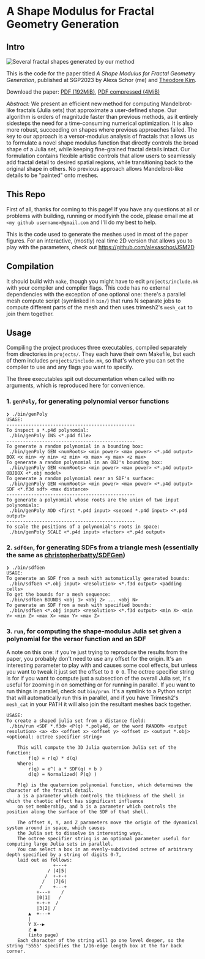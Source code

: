 # A Shape Modulus for Fractal Geometry Generation

## Intro

![Several fractal shapes generated by our method](https://i.ibb.co/442fPJ7/image.png)

This is the code for the paper titled _A Shape Modulus for Fractal Geometry Generation_, published at SGP2023 by Alexa Schor (me) and [Theodore Kim](https://tkim.graphics).

Download the paper: [PDF (192MiB)](http://tkim.graphics/VERSOR/SchorKim_2023.pdf), [PDF compressed (4MiB)](http://tkim.graphics/VERSOR/SchorKim_2023_smaller.pdf)


_Abstract:_ We present an efficient new method for computing Mandelbrot-like fractals (Julia sets) that approximate a user-defined shape. Our algorithm is orders of magnitude faster than previous methods, as it entirely sidesteps the need for a time-consuming numerical optimization. It is also more robust, succeeding on shapes where previous approaches failed. The key to our approach is a versor-modulus analysis of fractals that allows us to formulate a novel shape modulus function that directly controls the broad shape of a Julia set, while keeping fine-grained fractal details intact. Our formulation contains flexible artistic controls that allow users to seamlessly add fractal detail to desired spatial regions, while transitioning back to the original shape in others. No previous approach allows Mandelbrot-like details to be "painted" onto meshes.

## This Repo

First of all, thanks for coming to this page! If you have any questions at all or problems with building, running or modifyinh the code, please email me at `<my github username>@gmail.com` and I'll do my best to help. 

This is the code used to generate the meshes used in most of the paper figures. For an interactive, (mostly) real time 2D version that allows you to play with the parameters, check out https://github.com/alexaschor/JSM2D

## Compilation
It should build with `make`, though you might have to edit `projects/include.mk` with your compiler and compiler flags. This code has no external dependencies with the exception of one optional one: there's a parallel mesh compute script (symlinked in `bin/`) that runs N separate jobs to compute different parts of the mesh and then uses trimesh2's `mesh_cat` to join them together.

## Usage
Compiling the project produces three executables, compiled separately from directories in `projects/`. They each have their own Makefile, but each of them includes `projects/include.mk`, so that's where you can set the compiler to use and any flags you want to specify. 

The three executables spit out documentation when called with no arguments, which is reproduced here for convenience.

### 1. `genPoly`, for generating polynomial versor functions
```
❯ ./bin/genPoly
USAGE:
-----------------------------------------------
To inspect a *.p4d polynomial:
 ./bin/genPoly INS <*.p4d file>
-----------------------------------------------
To generate a random polynomial in a bounding box:
 ./bin/genPoly GEN <numRoots> <min power> <max power> <*.p4d output> BOX <x min> <y min> <z min> <x max> <y max> <z max>
To generate a random polynomial in an OBJ's bounding box:
 ./bin/genPoly GEN <numRoots> <min power> <max power> <*.p4d output> OBJBOX <*.obj model>
To generate a random polynomial near an SDF's surface:
 ./bin/genPoly GEN <numRoots> <min power> <max power> <*.p4d output> SDF <*.f3d sdf> <max distance>
-----------------------------------------------
To generate a polynomial whose roots are the union of two input polynomials:
 ./bin/genPoly ADD <first *.p4d input> <second *.p4d input> <*.p4d output>
-----------------------------------------------
To scale the positions of a polynomial's roots in space:
 ./bin/genPoly SCALE <*.p4d input> <factor> <*.p4d output>
```

### 2. `sdfGen`, for generating SDFs from a triangle mesh (essentially the same as [christopherbatty/SDFGen](https://github.com/christopherbatty/SDFGen))
```
❯ ./bin/sdfGen
USAGE:
To generate an SDF from a mesh with automatically generated bounds:
 ./bin/sdfGen <*.obj input> <resolution> <*.f3d output> <padding cells>
To get the bounds for a mesh sequence:
 ./bin/sdfGen BOUNDS <obj 1> <obj 2> ... <obj N>
To generate an SDF from a mesh with specified bounds:
 ./bin/sdfGen <*.obj input> <resolution> <*.f3d output> <min X> <min Y> <min Z> <max X> <max Y> <max Z>
```

### 3. `run`, for computing the shape-modulus Julia set given a polynomial for the versor function and an SDF
A note on this one: if you're just trying to reproduce the results from the paper, you probably don't need to use any offset for the origin. It's an interesting parameter to play with and causes some cool effects, but unless you want to tweak it just set the offset to `0 0 0`. The octree specifier string is for if you want to compute just a subsection of the overall Julia set, it's useful for zooming in on something or for running in parallel. If you want to run things in parallel, check out `bin/prun`. It's a symlink to a Python script that will automatically run this in parallel, and if you have Trimesh2's `mesh_cat` in your PATH it will also join the resultant meshes back together.
```
USAGE:
To create a shaped julia set from a distance field:
 ./bin/run <SDF *.f3d> <P(q) *.poly4d, or the word RANDOM> <output resolution> <a> <b> <offset x> <offset y> <offset z> <output *.obj> <optional: octree specifier string>

    This will compute the 3D Julia quaternion Julia set of the function:
        f(q) = r(q) * d(q)
    Where:
        r(q) = e^( a * SDF(q) + b )
        d(q) = Normalized( P(q) )

    P(q) is the quaternion polynomial function, which determines the character of the fractal detail.
    a is a parameter which controls the thickness of the shell in which the chaotic effect has significant influence
    on set membership, and b is a parameter which controls the position along the surface of the SDF of that shell.

    The offset X, Y, and Z parameters move the origin of the dynamical system around in space, which causes
    the Julia set to dissolve in interesting ways.
    The octree specifier string is an optional parameter useful for computing large Julia sets in parallel.
    You can select a box in an evenly-subdivided octree of arbitrary depth specified by a string of digits 0-7,
    laid out as follows:
                 +---+
               / |4|5|
              /  +-+-+
             /   |7|6|
            /    +---+
           +---+    /
           |0|1|   /
           +-+-+  /
           |3|2| /
        ▲  +---+
        |
        Y X--▶
        Z ●
        (into page)
    Each character of the string will go one level deeper, so the string '5555' specifies the 1/16-edge length box at the far back corner.
```
